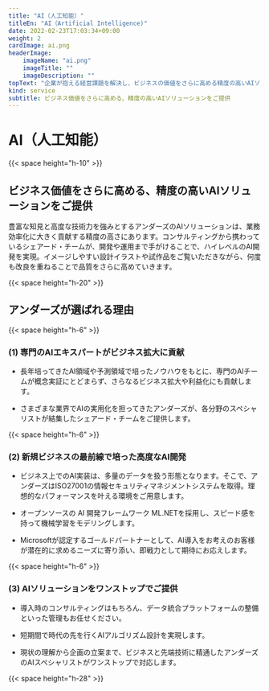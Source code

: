```yaml
---
title: "AI（人工知能）"
titleEn: "AI（Artificial Intelligence)"
date: 2022-02-23T17:03:34+09:00
weight: 2
cardImage: ai.png
headerImage:
    imageName: "ai.png"
    imageTitle: ""
    imageDescription: ""
topText: "企業が抱える経営課題を解決し、ビジネスの価値をさらに高める精度の高いAIソリューションを提供します。"
kind: service
subtitle: ビジネス価値をさらに高める、精度の高いAIソリューションをご提供
---
```


# AI（人工知能）

{{< space height="h-10" >}}

## ビジネス価値をさらに高める、精度の高いAIソリューションをご提供   

豊富な知見と高度な技術力を強みとするアンダーズのAIソリューションは、業務効率化に大きく貢献する精度の高さにあります。コンサルティングから携わっているシェアード・チームが、開発や運用まで手がけることで、ハイレベルのAI開発を実現。イメージしやすい設計イラストや試作品をご覧いただきながら、何度も改良を重ねることで品質をさらに高めていきます。

{{< space height="h-20" >}}

## アンダーズが選ばれる理由 

{{< space height="h-6" >}}

### (1)	専門のAIエキスパートがビジネス拡大に貢献

* 長年培ってきたAI領域や予測領域で培ったノウハウをもとに、専門のAIチームが概念実証にとどまらず、さらなるビジネス拡大や利益化にも貢献します。

* さまざまな業界でAIの実用化を担ってきたアンダーズが、各分野のスペシャリストが結集したシェアード・チームをご提供します。

{{< space height="h-6" >}}

### (2)	新規ビジネスの最前線で培った高度なAI開発

* ビジネス上でのAI実装は、多量のデータを扱う形態となります。そこで、アンダーズはISO27001の情報セキュリティマネジメントシステムを取得。理想的なパフォーマンスを叶える環境をご用意します。

* オープンソースの AI 開発フレームワーク ML.NETを採用し、スピード感を持って機械学習をモデリングします。

* Microsoftが認定するゴールドパートナーとして、AI導入をお考えのお客様が潜在的に求めるニーズに寄り添い、即戦力として期待にお応えします。

{{< space height="h-6" >}}

### (3)	AIソリューションをワンストップでご提供
* 導入時のコンサルティングはもちろん、データ統合プラットフォームの整備といった管理もお任せください。

* 短期間で時代の先を行くAIアルゴリズム設計を実現します。

* 現状の理解から企画の立案まで、ビジネスと先端技術に精通したアンダーズのAIスペシャリストがワンストップで対応します。

{{< space height="h-28" >}}
